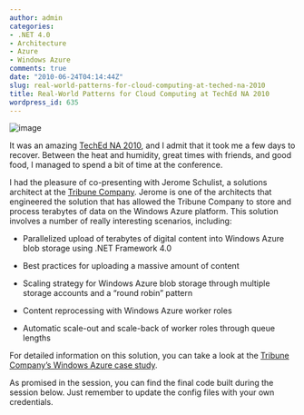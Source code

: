 ```yaml
---
author: admin
categories:
- .NET 4.0
- Architecture
- Azure
- Windows Azure
comments: true
date: "2010-06-24T04:14:44Z"
slug: real-world-patterns-for-cloud-computing-at-teched-na-2010
title: Real-World Patterns for Cloud Computing at TechEd NA 2010
wordpress_id: 635
---
```


![image](https://wadewegner.blob.core.windows.net/wordpress/2010/06/image.png)

It was an amazing [TechEd NA 2010](http://northamerica.msteched.com/), and I admit that it took me a few days to recover. Between the heat and humidity, great times with friends, and good food, I managed to spend a bit of time at the conference.

 

I had the pleasure of co-presenting with Jerome Schulist, a solutions architect at the [Tribune Company](http://www.tribune.com/). Jerome is one of the architects that engineered the solution that has allowed the Tribune Company to store and process terabytes of data on the Windows Azure platform. This solution involves a number of really interesting scenarios, including:

 

  
  * Parallelized upload of terabytes of digital content into Windows Azure blob storage using .NET Framework 4.0 
   
  * Best practices for uploading a massive amount of content 
   
  * Scaling strategy for Windows Azure blob storage through multiple storage accounts and a “round robin” pattern 
   
  * Content reprocessing with Windows Azure worker roles 
   
  * Automatic scale-out and scale-back of worker roles through queue lengths 
 

For detailed information on this solution, you can take a look at the [Tribune Company’s Windows Azure case study](http://www.microsoft.com/casestudies/Case_Study_Detail.aspx?CaseStudyID=4000007519).

 

As promised in the session, you can find the final code built during the session below. Just remember to update the config files with your own credentials.
